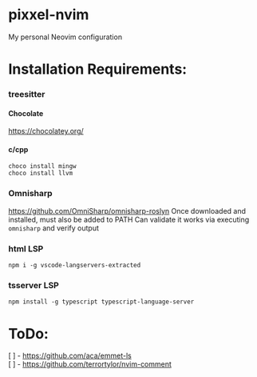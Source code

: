# pixxel-nvim
My personal Neovim configuration

# Installation Requirements:

### treesitter
#### Chocolate
https://chocolatey.org/
#### c/cpp
```
choco install mingw
choco install llvm
```

### Omnisharp
https://github.com/OmniSharp/omnisharp-roslyn
Once downloaded and installed, must also be added to PATH
Can validate it works via executing `omnisharp` and verify output

### html LSP
`npm i -g vscode-langservers-extracted`

### tsserver LSP
`npm install -g typescript typescript-language-server`

# ToDo:

[ ] - https://github.com/aca/emmet-ls  
[ ] - https://github.com/terrortylor/nvim-comment